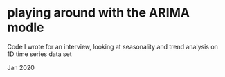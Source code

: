 # playing around with the ARIMA modle
Code I wrote for an interview, looking at seasonality and trend analysis on 1D time series data set

Jan 2020
